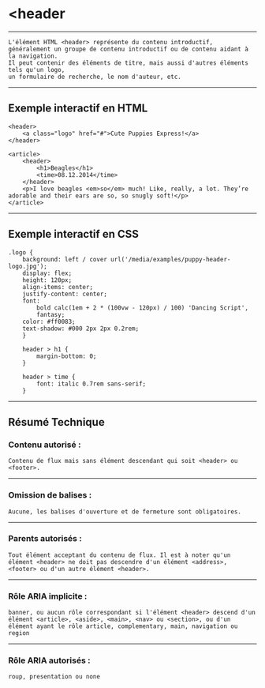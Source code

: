 # **<header**

---



    L'élément HTML <header> représente du contenu introductif, 
    généralement un groupe de contenu introductif ou de contenu aidant à la navigation. 
    Il peut contenir des éléments de titre, mais aussi d'autres éléments tels qu'un logo, 
    un formulaire de recherche, le nom d'auteur, etc.

---



## **Exemple interactif en HTML**

    <header>
        <a class="logo" href="#">Cute Puppies Express!</a>
    </header>

    <article>
        <header>
            <h1>Beagles</h1>
            <time>08.12.2014</time>
        </header>
        <p>I love beagles <em>so</em> much! Like, really, a lot. They’re adorable and their ears are so, so snugly soft!</p>
    </article>

---



## **Exemple interactif en CSS**

    .logo {
        background: left / cover url('/media/examples/puppy-header-logo.jpg');
        display: flex;
        height: 120px;
        align-items: center;
        justify-content: center;
        font:
            bold calc(1em + 2 * (100vw - 120px) / 100) 'Dancing Script',
            fantasy;
        color: #ff0083;
        text-shadow: #000 2px 2px 0.2rem;
        }

        header > h1 {
            margin-bottom: 0;
        }

        header > time {
            font: italic 0.7rem sans-serif;
        }

---



## **Résumé Technique**

### **Contenu autorisé :**
    Contenu de flux mais sans élément descendant qui soit <header> ou <footer>.

---

### **Omission de balises :** 
    Aucune, les balises d'ouverture et de fermeture sont obligatoires.

---

### **Parents autorisés :** 
    Tout élément acceptant du contenu de flux. Il est à noter qu'un élément <header> ne doit pas descendre d'un élément <address>, <footer> ou d'un autre élément <header>.

---

### **Rôle ARIA implicite :** 
    banner, ou aucun rôle correspondant si l'élément <header> descend d'un élément <article>, <aside>, <main>, <nav> ou <section>, ou d'un élément ayant le rôle article, complementary, main, navigation ou region

---

### **Rôle ARIA autorisés :** 
    roup, presentation ou none


